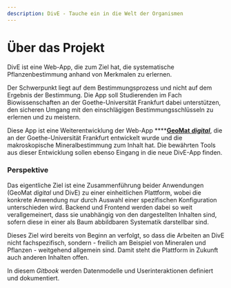 ```yaml
---
description: DivE - Tauche ein in die Welt der Organismen
---
```


# Über das Projekt

DivE ist eine Web-App, die zum Ziel hat, die systematische Pflanzenbestimmung anhand von Merkmalen zu erlernen.

Der Schwerpunkt liegt auf dem Bestimmungsprozess und nicht auf dem Ergebnis der Bestimmung. Die App soll Studierenden im Fach Biowissenschaften an der Goethe-Universität Frankfurt dabei unterstützen, den sicheren Umgang mit den einschlägigen Bestimmungsschlüsseln zu erlernen und zu meistern.

Diese App ist eine Weiterentwicklung der Web-App ****[**GeoMat** _**digital**_](http://geomat.uni-frankfurt.de), die an der Goethe-Universität Frankfurt entwickelt wurde und die makroskopische Mineralbestimmung zum Inhalt hat. Die bewährten Tools aus dieser Entwicklung sollen ebenso Eingang in die neue DivE-App finden.

### Perspektive

Das eigentliche Ziel ist eine Zusammenführung beider Anwendungen \(GeoMat _digital_ und DivE\) zu einer einheitlichen Plattform, wobei die konkrete Anwendung nur durch Auswahl einer spezifischen Konfiguration unterschieden wird. Backend und Frontend werden dabei so weit verallgemeinert, dass sie unabhängig von den dargestellten Inhalten sind, sofern diese in einer als Baum abbildbaren Systematik darstellbar sind.

Dieses Ziel wird bereits von Beginn an verfolgt, so dass die Arbeiten an DivE nicht fachspezifisch, sondern - freilich am Beispiel von Mineralen und Pflanzen - weitgehend allgemein sind. Damit steht die Plattform in Zukunft auch anderen Inhalten offen.

In diesem _Gitbook_ werden Datenmodelle und Userinteraktionen definiert und dokumentiert.




